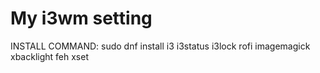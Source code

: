 # My i3wm setting
INSTALL COMMAND: sudo dnf install i3 i3status i3lock rofi imagemagick xbacklight feh xset
